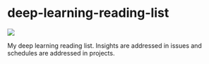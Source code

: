 # deep-learning-reading-list

<a href="https://zenhub.com"><img src="https://raw.githubusercontent.com/ZenHubIO/support/master/zenhub-badge.png"></a>

My deep learning reading list. Insights are addressed in issues and schedules are addressed in projects.

